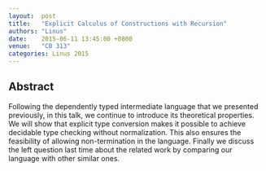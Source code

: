 ```yaml
--- 
layout:  post 
title:   "Explicit Calculus of Constructions with Recursion"
authors: "Linus"
date:    2015-06-11 13:45:00 +0800
venue:   "CB 313"
categories: Linus 2015
--- 
```

## Abstract

Following the dependently typed intermediate language that we
presented previously, in this talk, we continue to introduce its
theoretical properties. We will show that explicit type conversion
makes it possible to achieve decidable type checking without
normalization. This also ensures the feasibility of allowing
non-termination in the language. Finally we discuss the left question
last time about the related work by comparing our language with other
similar ones.

